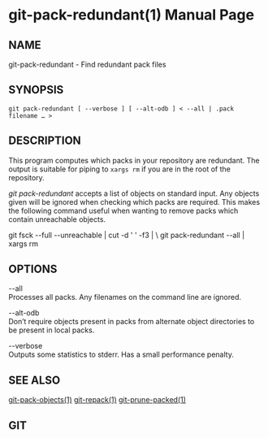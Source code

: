 # git-pack-redundant(1) Manual Page

## NAME

git-pack-redundant - Find redundant pack files

## SYNOPSIS

    git pack-redundant [ --verbose ] [ --alt-odb ] < --all | .pack filename …​ >

## DESCRIPTION

This program computes which packs in your repository are redundant. The output is suitable for piping to `xargs rm` if you are in the root of the repository.

_git pack-redundant_ accepts a list of objects on standard input. Any objects given will be ignored when checking which packs are required. This makes the following command useful when wanting to remove packs which contain unreachable objects.

git fsck --full --unreachable | cut -d ' ' -f3 | \\ git pack-redundant --all | xargs rm

## OPTIONS

--all  
Processes all packs. Any filenames on the command line are ignored.

--alt-odb  
Don’t require objects present in packs from alternate object directories to be present in local packs.

--verbose  
Outputs some statistics to stderr. Has a small performance penalty.

## SEE ALSO

[git-pack-objects(1)](git-pack-objects.html) [git-repack(1)](git-repack.html) [git-prune-packed(1)](git-prune-packed.html)

## GIT
